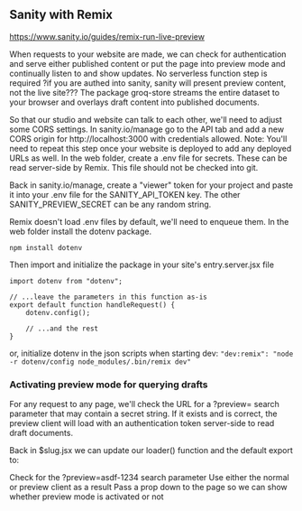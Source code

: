 ## Sanity with Remix

https://www.sanity.io/guides/remix-run-live-preview

When requests to your website are made, we can check for authentication and serve either published content or put the page into preview mode and continually listen to and show updates. No serverless function step is required
?if you are authed into sanity, sanity will present preview content, not the live site???
The package groq-store streams the entire dataset to your browser and overlays draft content into published documents.

So that our studio and website can talk to each other, we'll need to adjust some CORS settings.
In sanity.io/manage go to the API tab and add a new CORS origin for http://localhost:3000 with credentials allowed.
Note: You'll need to repeat this step once your website is deployed to add any deployed URLs as well.
In the web folder, create a .env file for secrets. These can be read server-side by Remix. This file should not be checked into git.

Back in sanity.io/manage, create a "viewer" token for your project and paste it into your .env file for the SANITY_API_TOKEN key. The other SANITY_PREVIEW_SECRET can be any random string.

Remix doesn't load .env files by default, we'll need to enqueue them. In the web folder install the dotenv package.

`npm install dotenv`

Then import and initialize the package in your site's entry.server.jsx file

```
import dotenv from "dotenv";

// ...leave the parameters in this function as-is
export default function handleRequest() {
	dotenv.config();

	// ...and the rest
}
```

or, initialize dotenv in the json scripts when starting dev:
`"dev:remix": "node -r dotenv/config node_modules/.bin/remix dev"`

### Activating preview mode for querying drafts

For any request to any page, we'll check the URL for a ?preview= search parameter that may contain a secret string. If it exists and is correct, the preview client will load with an authentication token server-side to read draft documents.

Back in $slug.jsx we can update our loader() function and the default export to:

Check for the ?preview=asdf-1234 search parameter
Use either the normal or preview client as a result
Pass a prop down to the page so we can show whether preview mode is activated or not
